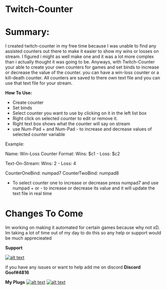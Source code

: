 # Twitch-Counter

# Summary:
  I created twitch-counter in my free time because I was unable to find any assisted counters out there to make it easier to
  show my wins or losses on stream. I figured i might as well make one and it was a lot more complex than i actually thought
  it was going to be. Anyways, with Twitch-Counter your able to create your own counters for games and set binds to increase or
  decrease the value of the counter. you can have a win-loss counter or a kill-death counter. All counters are saved to there own
  text file and you can use that text file for your stream.
  
  **How To Use:**
  + Create counter
  + Set binds
  + Select counter you want to use by clicking on it in the left list box
  + Right click on selected counter to edit or remove it.
  + Right text box shows what the counter will say on stream
  + use Num-Pad + and Num-Pad - to increase and decrease values of selected counter variable
  
  Example:
  
  Name: Win-Loss Counter
  Format: Wins: $c1 - Loss: $c2
  
  Text-On-Stream: Wins: 2 - Loss: 4
  
  CounterOneBind: numpad7
  CounterTwoBind: numpad8
  
  + To select counter one to increase or decrease press numpad7 and use numpad + or - to increase or decrease its value and it will update the text file in real time
  
  
  # Changes To Come
  Im working on making it automated for certain games because why not xD. Im taking a lot of time out of my day to do this so any help or support would be much apprecieated
  
  
  **Support**
  
   [![alt text](https://imgur.com/0ugMekD.jpg "Donate")](https://twitter.com/_Kevin_Hansen_ "My Twitter Page")
  
  
  if you have any issues or want to help add me on discord
  **Discord Goof#4816**
  
  **My Plugs**
  [![alt text](https://imgur.com/qz3cUMk.jpg "Twitter")](https://twitter.com/_Kevin_Hansen_ "My Twitter Page")
  [![alt text](https://imgur.com/Kke6QiX.jpg "Twitch")](https://twitch.tv/DaGoofSta "My Twitch Page")
